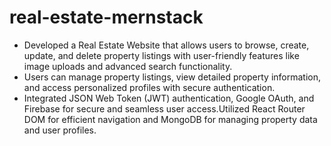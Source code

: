 # real-estate-mernstack
* Developed a Real Estate Website that allows users to browse, create, update, and delete property listings with user-friendly
features like image uploads and advanced search functionality.
* Users can manage property listings, view detailed property information, and access personalized profiles with secure
authentication.
* Integrated JSON Web Token (JWT) authentication, Google OAuth, and Firebase for secure and seamless user access.Utilized
React Router DOM for efficient navigation and MongoDB for managing property data and user profiles.
